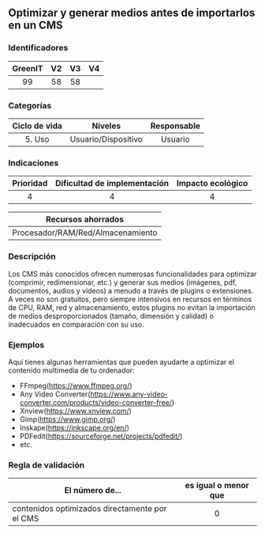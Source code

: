 ## Optimizar y generar medios antes de importarlos en un CMS

 ### Identificadores

 | GreenIT | V2 | V3 | V4 |
 |:-------:|:---:|:---:|:----:|
 | 99 | 58 | 58 | |

 ### Categorías

 | Ciclo de vida | Niveles | Responsable |
 |:----------:|:-----------:|:-----------:|
 | 5. Uso | Usuario/Dispositivo | Usuario |

 ### Indicaciones

 | Prioridad | Dificultad de implementación | Impacto ecológico |
 |:------------------:|:-------------------------: |:-----------------:|
 | 4 | 4 | 4 |

 | Recursos ahorrados |
 |:---------------------------------------------------------:|
 | Procesador/RAM/Red/Almacenamiento |

 ### Descripción

Los CMS más conocidos ofrecen numerosas funcionalidades para optimizar (comprimir, redimensionar, etc.) 
y generar sus medios (imágenes, pdf, documentos, audios y vídeos) a menudo a través de plugins o extensiones. 
A veces no son gratuitos, pero siempre intensivos en recursos en términos de CPU, RAM, red y almacenamiento, 
estos plugins no evitan la importación de medios desproporcionados (tamaño, dimensión y calidad) o inadecuados en 
comparación con su uso.

 ### Ejemplos

Aquí tienes algunas herramientas que pueden ayudarte a optimizar el contenido multimedia de tu ordenador:

 - FFmpeg(https://www.ffmpeg.org/)
 - Any Video Converter(https://www.any-video-converter.com/products/video-converter-free/)
 - Xnview(https://www.xnview.com/)
 - Gimp(https://www.gimp.org/)
 - Inskape(https://inkscape.org/en/)
 - PDFedit(https://sourceforge.net/projects/pdfedit/)
 - etc.

 ### Regla de validación

 | El número de... | es igual o menor que |
 |---------------------------------------------------|:------------------------:|
 | contenidos optimizados directamente por el CMS | 0 |
